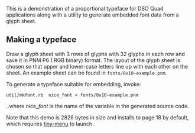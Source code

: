  
This is a demonstration of a proportional typeface for DSO Quad applications along with a utility to generate embedded font data from a glyph sheet.


## Making a typeface

Draw a glyph sheet with 3 rows of glyphs with 32 glyphs in each row and save it in PNM P6 ( RGB binary) format.  The layout of the glyph sheet is chosen so that upper and lower-case letters line up with each other on the sheet.  An example sheet can be found in `fonts/8x10-example.pnm`.

To generate a typeface suitable for embedding, invoke:

    util/mkfont.rb  nice_font < fonts/8x10-example.pnm

..where *nice_font* is the name of the variable in the generated source code.

Note that this demo is 2826 bytes in size and installs to page 18 by default, which requires [tiny-menu] to launch.

  [tiny-menu]: ../tiny-menu
